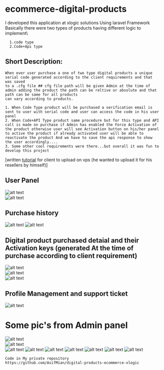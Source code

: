 # ecommerce-digital-products
I developed this application at xlogic solutions Using laravel Framework\
  Basically there were two types of products having different logic to implement\
  ```
    1.code type
    2.Code+Api type
 ```
 ## Short Description:
 ```
 When ever user purchase a one of two type digital products a unique serial code generated according to the client requirements and that was saved 
 to a .cfg file ## cfg file path will be given Admin at the time of admin adding the product the path can be reltive or absolute and that path can be same for all products 
 can vary according to products.
 
 1. When Code Type product will be purchased a verification email is sent to user with serial code and user can access the code in his user panel
 2. When Code+API Type product same procedure but for this type and API call is made on purchase if Admin has enabled the Force Activation of the product otherwise user will see Activation button on his/her panel to active the product if already activated user will be able to reactivate the product And we have to save the api response to show the user accordingly....
 3. Some other cool requirements were there...but overall it was fun to develop this project
 ```
[written [tutorial](https://github.com/AsifMian/ecommerce-digital-products/blob/main/How%20to%20deploy%20the%20digital.docx) for client to upload on vps (he wanted to upload it for his resellers by himself)]
## User Panel
![alt text](https://github.com/AsifMian/ecommerce-digital-products/blob/main/9.png)<br>
![alt text](https://github.com/AsifMian/ecommerce-digital-products/blob/main/1.png)
## Purchase history
![alt text](https://github.com/AsifMian/ecommerce-digital-products/blob/main/2.png)
![alt text](https://github.com/AsifMian/ecommerce-digital-products/blob/main/3.png)

## Digital product purchased detaial and their Activation keys (generated At the time of purchase according to client requirement)<br>
![alt text](https://github.com/AsifMian/ecommerce-digital-products/blob/main/4.png)<br>
![alt text](https://github.com/AsifMian/ecommerce-digital-products/blob/main/5.png)<br>
![alt text](https://github.com/AsifMian/ecommerce-digital-products/blob/main/7.png)<br>

## Profile Management and support ticket<br>
![alt text](https://github.com/AsifMian/ecommerce-digital-products/blob/main/8.png)<br>

# Some pic's from Admin panel<br/>

![alt text](https://github.com/AsifMian/ecommerce-digital-products/blob/main/10.png)<br/>
![alt text](https://github.com/AsifMian/ecommerce-digital-products/blob/main/11.png)<br/>
![alt text](https://github.com/AsifMian/ecommerce-digital-products/blob/main/12.png)
![alt text](https://github.com/AsifMian/ecommerce-digital-products/blob/main/13.png)
![alt text](https://github.com/AsifMian/ecommerce-digital-products/blob/main/14.png)
![alt text](https://github.com/AsifMian/ecommerce-digital-products/blob/main/16.png)
![alt text](https://github.com/AsifMian/ecommerce-digital-products/blob/main/15.png)
![alt text](https://github.com/AsifMian/ecommerce-digital-products/blob/main/17.png)
![alt text](https://github.com/AsifMian/ecommerce-digital-products/blob/main/18.png)


```
Code in My private repository
https://github.com/AsifMian/digital-products-ecommerce-xlogic

```
